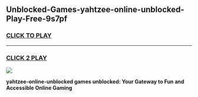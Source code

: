 
## Unblocked-Games-yahtzee-online-unblocked-Play-Free-9s7pf
<h3>
<a href="https://premium76.site?title=yahtzee-online-unblocked&ref=21A">CLICK TO PLAY</a></h3>
<hr>

<h3>
<a href="https://premium76.site?title=yahtzee-online-unblocked&ref=21A">CLICK 2 PLAY</a>
  
</h3>

<a href="https://premium76.site?title=yahtzee-online-unblocked&ref=21A"><img src="https://clearcache.store/games.png"></a>


**yahtzee-online-unblocked games unblocked: Your Gateway to Fun and Accessible Online Gaming**
